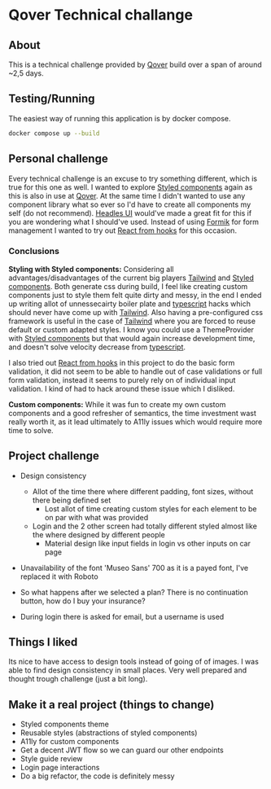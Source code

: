 # Qover Technical challange

## About

This is a technical challenge provided by [Qover](qover.me) build over a span of around ~2,5 days.

## Testing/Running

The easiest way of running this application is by docker compose.

```sh
docker compose up --build
```

## Personal challenge

Every technical challenge is an excuse to try something different, which is true for this one as well. I wanted to explore [Styled components](https://styled-components.com/) again as this is also in use at [Qover](qover.me). At the same time I didn't wanted to use any component library what so ever so I'd have to create all components my self (do not recommend). [Headles UI](https://headlessui.dev/) would've made a great fit for this if you are wondering what I should've used. Instead of using [Formik](https://formik.org/) for form management I wanted to try out [React from hooks](https://react-hook-form.com) for this occasion.

### Conclusions

**Styling with Styled components:**
Considering all advantages/disadvantages of the current big players [Tailwind](https://tailwindcss.com/) and [Styled components](https://styled-components.com/). Both generate css during build, I feel like creating custom components just to style them felt quite dirty and messy, in the end I ended up writing allot of unnessecairty boiler plate and [typescript](https://www.typescriptlang.org/) hacks which should never have come up with [Tailwind](https://tailwindcss.com/). Also having a pre-configured css framework is useful in the case of [Tailwind](https://tailwindcss.com/) where you are forced to reuse default or custom adapted styles. I know you could use a ThemeProvider with [Styled components](https://styled-components.com/) but that would again increase development time, and doesn't solve velocity decrease from [typescript](https://www.typescriptlang.org/).

I also tried out [React from hooks](https://react-hook-form.com) in this project to do the basic form validation, it did not seem to be able to handle out of case validations or full form validation, instead it seems to purely rely on of individual input validation. I kind of had to hack around these issue which I disliked.

**Custom components:**
While it was fun to create my own custom components and a good refresher of semantics, the time investment wast really worth it, as it lead ultimately to A11ly issues which would require more time to solve.

## Project challenge

- Design consistency
  - Allot of the time there where different padding, font sizes, without there being defined set
    - Lost allot of time creating custom styles for each element to be on par with what was provided
  - Login and the 2 other screen had totally different styled almost like the where designed by different people
    - Material design like input fields in login vs other inputs on car page
- Unavailability of the font 'Museo Sans' 700 as it is a payed font, I've replaced it with Roboto

- So what happens after we selected a plan? There is no continuation button, how do I buy your insurance?
- During login there is asked for email, but a username is used

## Things I liked

Its nice to have access to design tools instead of going of of images.
I was able to find design consistency in small places.
Very well prepared and thought trough challenge (just a bit long).

## Make it a real project (things to change)

- Styled components theme
- Reusable styles (abstractions of styled components)
- A11ly for custom components
- Get a decent JWT flow so we can guard our other endpoints
- Style guide review
- Login page interactions
- Do a big refactor, the code is definitely messy
